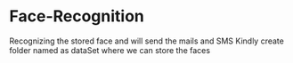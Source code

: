 # Face-Recognition
Recognizing the stored face and will send the mails and SMS
Kindly create folder named as dataSet where we can store the faces

